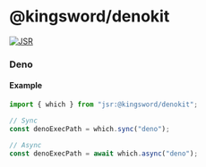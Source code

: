 # @kingsword/denokit

[![JSR](https://jsr.io/badges/@kingsword/denokit)](https://jsr.io/@kingsword/denokit)

### Deno

#### Example

```ts
import { which } from "jsr:@kingsword/denokit";

// Sync
const denoExecPath = which.sync("deno");

// Async
const denoExecPath = await which.async("deno");
```
